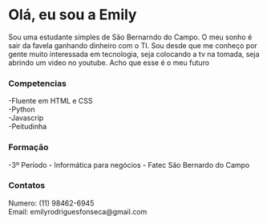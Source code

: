 <h1>Olá, eu sou a Emily</h1>
Sou uma estudante simples de São Bernarndo do Campo. O meu sonho é sair da favela ganhando dinheiro com o TI.
Sou desde que me conheço por gente muito interessada em tecnologia, seja colocando a tv na tomada, seja abrindo um video no youtube. Acho que esse é o meu futuro
<h3>Competencias</h3>
-Fluente em HTML e CSS<br>
-Python <br>
-Javascrip<br>
-Peitudinha<br>
<h3>Formação</h3>
  -3º Período - Informática para negócios - Fatec São Bernardo do Campo
<h3>Contatos</h3>
Numero: (11) 98462-6945<br>
Email: emilyrodriguesfonseca@gmail.com
